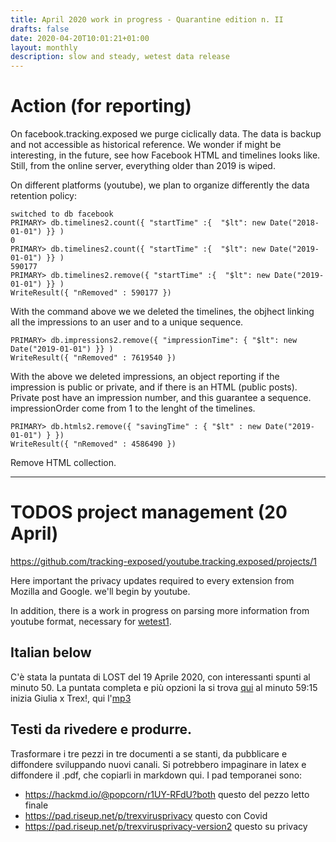 ```yaml
---
title: April 2020 work in progress - Quarantine edition n. II
drafts: false
date: 2020-04-20T10:01:21+01:00
layout: monthly
description: slow and steady, wetest data release
---
```


# Action (for reporting)

On facebook.tracking.exposed we purge ciclically data. The data is backup and not accessible as historical reference. We wonder if might be interesting, in the future, see how Facebook HTML and timelines looks like.
Still, from the online server, everything older than 2019 is wiped.

On different platforms (youtube), we plan to organize differently the data retention policy:

    switched to db facebook
    PRIMARY> db.timelines2.count({ "startTime" :{  "$lt": new Date("2018-01-01") }} )
    0
    PRIMARY> db.timelines2.count({ "startTime" :{  "$lt": new Date("2019-01-01") }} )
    590177
    PRIMARY> db.timelines2.remove({ "startTime" :{  "$lt": new Date("2019-01-01") }} )
    WriteResult({ "nRemoved" : 590177 })

With the command above we we deleted the timelines, the objhect linking all the impressions to an user and to a unique sequence.

    PRIMARY> db.impressions2.remove({ "impressionTime": { "$lt": new Date("2019-01-01") }} )
    WriteResult({ "nRemoved" : 7619540 })

With the above we deleted impressions, an object reporting if the impression is public or private, and if there is an HTML (public posts).
Private post have an impression number, and this guarantee a sequence. impressionOrder come from 1 to the lenght of the timelines.

    PRIMARY> db.htmls2.remove({ "savingTime" : { "$lt" : new Date("2019-01-01") } })
    WriteResult({ "nRemoved" : 4586490 })

Remove HTML collection.

---

# TODOS project management (20 April)

https://github.com/tracking-exposed/youtube.tracking.exposed/projects/1

Here important the privacy updates required to every extension from Mozilla and Google. we'll begin by youtube.

In addition, there is a work in progress on parsing more information from youtube format, necessary for [wetest1](https://youtube.tracking.exposed/wetest/1).

## Italian below

C'è stata la puntata di LOST del 19 Aprile 2020, con interessanti spunti al minuto 50. La puntata completa e più opzioni la si trova [qui](https://archive.org/details/20200419loco19) al minuto 59:15 inizia Giulia x Trex!, qui l'[mp3](https://archive.org/download/20200419loco19/2020-04-19-loco19.mp3)

## Testi da rivedere e produrre.

Trasformare i tre pezzi in tre documenti a se stanti, da pubblicare e diffondere sviluppando nuovi canali.
Si potrebbero impaginare in latex e diffondere il .pdf, che copiarli in markdown qui. I pad temporanei sono:

* https://hackmd.io/@popcorn/r1UY-RFdU?both questo del pezzo letto finale
* https://pad.riseup.net/p/trexvirusprivacy questo con Covid
* https://pad.riseup.net/p/trexvirusprivacy-version2 questo su privacy
